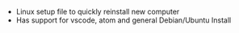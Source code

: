 - Linux setup file to quickly reinstall new computer
- Has support for vscode, atom and general Debian/Ubuntu Install

